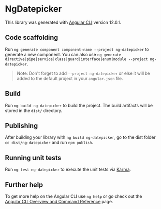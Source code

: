 # NgDatepicker

This library was generated with [Angular CLI](https://github.com/angular/angular-cli) version 12.0.1.

## Code scaffolding

Run `ng generate component component-name --project ng-datepicker` to generate a new component. You can also use `ng generate directive|pipe|service|class|guard|interface|enum|module --project ng-datepicker`.
> Note: Don't forget to add `--project ng-datepicker` or else it will be added to the default project in your `angular.json` file. 

## Build

Run `ng build ng-datepicker` to build the project. The build artifacts will be stored in the `dist/` directory.

## Publishing

After building your library with `ng build ng-datepicker`, go to the dist folder `cd dist/ng-datepicker` and run `npm publish`.

## Running unit tests

Run `ng test ng-datepicker` to execute the unit tests via [Karma](https://karma-runner.github.io).

## Further help

To get more help on the Angular CLI use `ng help` or go check out the [Angular CLI Overview and Command Reference](https://angular.io/cli) page.
